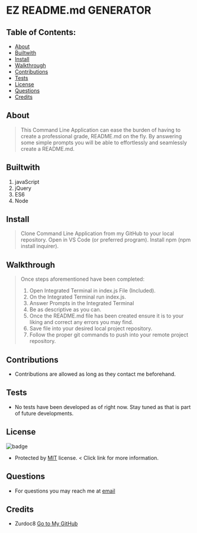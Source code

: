 
  # EZ README.md GENERATOR

  ## Table of Contents:
  - [ About ](#about)
  - [Builtwith](#builtwith)
  - [Install](#Install)
  - [Walkthrough](#walkthrough)
  - [Contributions](#contributions)
  - [Tests](#tests)
  - [License](#license)
  - [Questions](#questions) 
  - [Credits](#credits)

  ## About
  > This Command Line Application can ease the burden of having to create a professional grade, README.md on the fly. By answering some simple prompts you will be able to effortlessly and seamlessly create a README.md.

  ## Builtwith
  1. javaScript
  2. jQuery
  3. ES6
  4. Node

  ## Install
  > Clone Command Line Application from my GitHub to your local repository. Open in VS Code (or preferred program). Install npm (npm install inquirer).

  ## Walkthrough
  > Once steps aforementioned have been completed: 
  >
  > 1. Open Integrated Terminal in index.js File (Included). 
  > 2. On the Integrated Terminal run index.js. 
  > 3. Answer Prompts in the Integrated Terminal 
  > 4. Be as descriptive as you can. 
  > 5. Once the README.md file has been created ensure it is to your liking and correct any errors you may find. 
  > 6. Save file into your desired local project repository. 
  > 7. Follow the proper git commands to push into your remote project repository.

  ## Contributions
  - Contributions are allowed as long as they contact me beforehand.

  ## Tests
  - No tests have been developed as of right now. Stay tuned as that is part of future developments.

  
  ## License
  
  
  ![badge](https://img.shields.io/badge/license-MIT-blueviolet)
  
  - Protected by [MIT](https://opensource.org/licenses/MIT) license. < Click link for more information.

  ## Questions
  - For questions you may reach me at [email](mailto:garelan@gmail.com)

  ## Credits
  - Zurdoc8 [Go to My GitHub](https://github.com/Zurdoc8)

  
